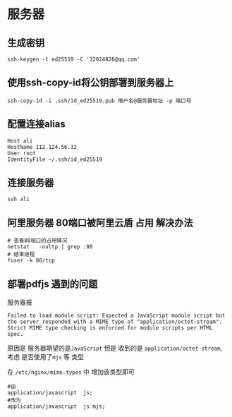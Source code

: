 # 服务器

## 生成密钥
```shell
ssh-keygen -t ed25519 -C '32024826@qq.com'
```

## 使用ssh-copy-id将公钥部署到服务器上

```shell
ssh-copy-id -i .ssh/id_ed25519.pub 用户名@服务器地址 -p 端口号
```

## 配置连接alias

```
Host ali
HostName 112.124.56.32
User root
IdentityFile ~/.ssh/id_ed25519
```

## 连接服务器

```shell
ssh ali
```


## 阿里服务器 80端口被阿里云盾 占用 解决办法

```shell
# 查看80端口的占用情况
netstat   -nultp | grep :80
# 结束进程
fuser -k 80/tcp
```

## 部署pdfjs 遇到的问题

服务器报

```
Failed to load module script: Expected a JavaScript module script but the server responded with a MIME type of "application/octet-stream". Strict MIME type checking is enforced for module scripts per HTML spec.
```
原因是 服务器期望的是`JavaScript` 但是 收到的是 `application/octet-stream`,
考虑 是否使用了`mjs` 等 类型

在 `/etc/nginx/mime.types` 中 增加该类型即可

```shell
#由
application/javascript  js;
#改为
application/javascript  js mjs;

```